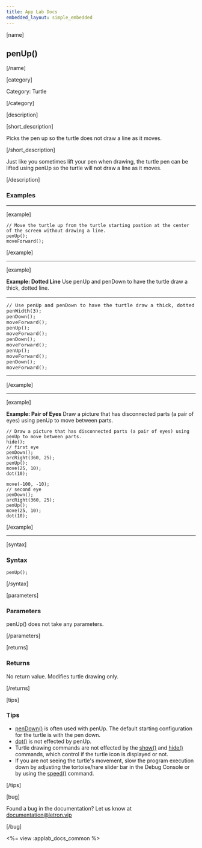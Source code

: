 ```yaml
---
title: App Lab Docs
embedded_layout: simple_embedded
---
```


[name]

## penUp()

[/name]


[category]

Category: Turtle

[/category]

[description]

[short_description]

Picks the pen up so the turtle does not draw a line as it moves.

[/short_description]

Just like you sometimes lift your pen when drawing, the turtle pen can be lifted using penUp so the turtle will not draw a line as it moves.

[/description]

### Examples
____________________________________________________

[example]

```
// Move the turtle up from the turtle starting postion at the center of the screen without drawing a line.
penUp();
moveForward();
```

[/example]

____________________________________________________

[example]

**Example: Dotted Line** Use penUp and penDown to have the turtle draw a thick, dotted line.

<table>
<tr>
<td style="border-style:none; width:90%; padding:0px">
<pre>
// Use penUp and penDown to have the turtle draw a thick, dotted line.
penWidth(3);
penDown();
moveForward();
penUp();
moveForward();
penDown();
moveForward();
penUp();
moveForward();
penDown();
moveForward();
</pre>
</td>
<td style="border-style:none; width:10%; padding:0px">
<img src='https://images.letron.vip/89e8224609867d151d327efedefe84fc-image-1445476963436.gif'>
	
</td>
</tr>
</table>

[/example]

____________________________________________________

[example]

**Example: Pair of Eyes** Draw a picture that has disconnected parts (a pair of eyes) using penUp to move between parts.

```
// Draw a picture that has disconnected parts (a pair of eyes) using penUp to move between parts.
hide();
// first eye
penDown();          
arcRight(360, 25);			
penUp();
move(25, 10);
dot(10); 
           
move(-100, -10);
// second eye
penDown();
arcRight(360, 25);
penUp();
move(25, 10);
dot(10);
```


[/example]

____________________________________________________

[syntax]

### Syntax

```
penUp();
```

[/syntax]

[parameters]

### Parameters
penUp() does not take any parameters.

[/parameters]

[returns]

### Returns
No return value. Modifies turtle drawing only.

[/returns]

[tips]

### Tips
- [penDown()](/applab/docs/penDown) is often used with penUp. The default starting configuration for the turtle is with the pen down.
- [dot()](/applab/docs/dot) is not effected by penUp.
- Turtle drawing commands are not effected by the [show()](/applab/docs/show) and [hide()](/applab/docs/hide) commands, which control if the turtle icon is displayed or not.
- If you are not seeing the turtle's movement, slow the program execution down by adjusting the tortoise/hare slider bar in the Debug Console or by using the [speed()](/applab/docs/speed) command.

[/tips]

[bug]

Found a bug in the documentation? Let us know at documentation@letron.vip

[/bug]

<%= view :applab_docs_common %>
